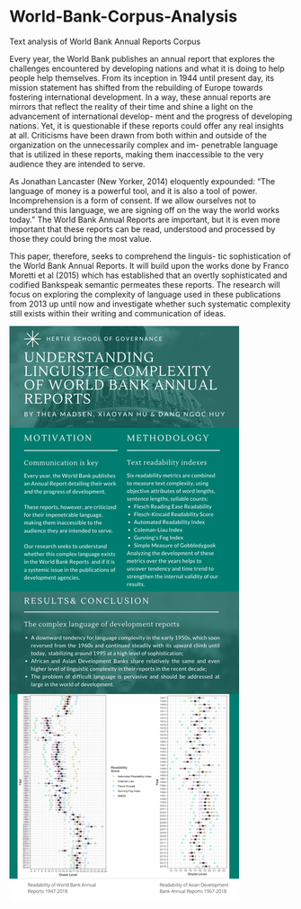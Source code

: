 # World-Bank-Corpus-Analysis
Text analysis of World Bank Annual Reports Corpus

Every year, the World Bank publishes an annual report that explores the challenges encountered by developing nations and what it is doing to help people help themselves. From its inception in 1944 until present day, its mission statement has shifted from the rebuilding of Europe towards fostering international development. In a way, these annual reports are mirrors that reflect the reality of their time and shine a light on the advancement of international develop- ment and the progress of developing nations. Yet, it is questionable if these reports could offer any real insights at all. Criticisms have been drawn from both within and outside of the organization on the unnecessarily complex and im- penetrable language that is utilized in these reports, making them inaccessible to the very audience they are intended to serve.

As Jonathan Lancaster (New Yorker, 2014) eloquently expounded: “The language of money is a powerful tool, and it is also a tool of power. Incomprehension is a form of consent. If we allow ourselves not to understand this language, we are signing off on the way the world works today.” The World Bank Annual Reports are important, but it is even more important that these reports can be read, understood and processed by those they could bring the most value.

This paper, therefore, seeks to comprehend the linguis- tic sophistication of the World Bank Annual Reports. It will build upon the works done by Franco Moretti et al (2015) which has established that an overtly sophisticated and codified Bankspeak semantic permeates these reports. The research will focus on exploring the complexity of language used in these publications from 2013 up until now and investigate whether such systematic complexity still exists within their writing and communication of ideas.

![alt text](https://github.com/huydang90/World-Bank-Corpus-Analysis/blob/master/Progress%20Reports/World%20Bank%20Annual%20Report%20Analysis%20Poster.png?raw=true)
